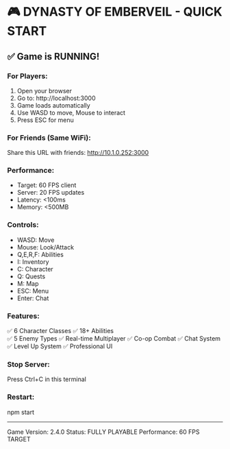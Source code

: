 
# 🎮 DYNASTY OF EMBERVEIL - QUICK START

## ✅ Game is RUNNING!

### For Players:
1. Open your browser
2. Go to: http://localhost:3000
3. Game loads automatically
4. Use WASD to move, Mouse to interact
5. Press ESC for menu

### For Friends (Same WiFi):
Share this URL with friends:
http://10.1.0.252:3000

### Performance:
- Target: 60 FPS client
- Server: 20 FPS updates
- Latency: <100ms
- Memory: <500MB

### Controls:
- WASD: Move
- Mouse: Look/Attack
- Q,E,R,F: Abilities
- I: Inventory
- C: Character
- Q: Quests
- M: Map
- ESC: Menu
- Enter: Chat

### Features:
✅ 6 Character Classes
✅ 18+ Abilities  
✅ 5 Enemy Types
✅ Real-time Multiplayer
✅ Co-op Combat
✅ Chat System
✅ Level Up System
✅ Professional UI

### Stop Server:
Press Ctrl+C in this terminal

### Restart:
npm start

---
Game Version: 2.4.0
Status: FULLY PLAYABLE
Performance: 60 FPS TARGET
